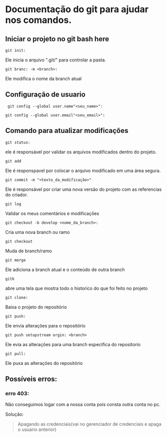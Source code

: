 # Documentação do git para ajudar nos comandos.

## Iniciar o projeto no git bash here
````
git init:
````
Ele inicia o arquivo ".git/" para controlar a pasta.

````
git branc: -m <branch>:
````
Ele modifica o nome da branch atual
## Configuração de usuario
````
 git config --global user.name"<seu_name>":
````
 ````
 git config --global user.email"<seu_email>":
````
 ## Comando para atualizar modificações
````
git status:
````
 ele é responsável por validar os arquivos modificados dentro do projeto.
````
git add
````
 Ele é responspavel por colocar o arquivo modificado em uma área segura.
````
git commit -m "<texto_da_modificação>"
````
Ele é responsável por criar uma nova versão do projeto com as referencias do criador.

````
git log
````
 Validar os meus comentários e modificações
````
git checkout -b develop <nome_da_branch>:
````
 Cria uma nova branch ou ramo
````
git checkout
````
 Muda de branch/ramo
````
git merge
````
 Ele adiciona a branch atual e o conteúdo de outra branch
````
gitk
````
 abre uma tela que mostra todo o historico do que foi feito no projeto
````
git clone:
````
 Baixa o projeto do repositório
````
git push:
````
 Ele envia alterações para o repositório
````
git push setupstream orgin: <branch>
````
Ele evia as alterações para uma branch especifica do repositorio
 
````
git pull:
````
 Ele puxa as alterações do repositório


## Possíveis erros: 
### erro 403:
Não conseguimos logar com a nossa conta pois consta outra conta no pc.

Solução: 
> Apagando as credenciais(vai no gerenciador de credenciais e apaga o usuario anterior)
